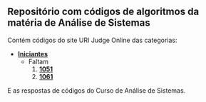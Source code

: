 ## Repositório com códigos de algoritmos da matéria de Análise de Sistemas

Contém códigos do site URI Judge Online das categorias:

* **[Iniciantes](https://www.urionlinejudge.com.br/judge/pt/problems/index/1)**
  * Faltam
    1. **[1051](https://www.urionlinejudge.com.br/judge/pt/problems/view/1051)**
    2. **[1061](https://www.urionlinejudge.com.br/judge/pt/problems/view/1061)**


E as respostas de códigos do Curso de Análise de Sistemas.
